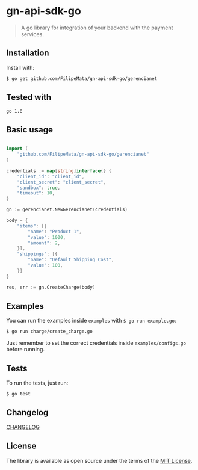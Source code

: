 # gn-api-sdk-go

> A go library for integration of your backend with the payment services.

## Installation

Install with:

```bash
$ go get github.com/FilipeMata/gn-api-sdk-go/gerencianet
```
## Tested with
```
go 1.8
```
## Basic usage

```go

import (
    "github.com/FilipeMata/gn-api-sdk-go/gerencianet"
)

credentials := map[string]interface{} {
    "client_id": "client_id",
    "client_secret": "client_secret",
    "sandbox": true,
    "timeout": 10,
}

gn := gerencianet.NewGerencianet(credentials)

body = {
    "items": [{
        "name": "Product 1",
        "value": 1000,
        "amount": 2,
    }],
    "shippings": [{
        "name": "Default Shipping Cost",
        "value": 100,
    }]
}

res, err := gn.CreateCharge(body)

```

## Examples

You can run the examples inside `examples` with
`$ go run example.go`:

```bash
$ go run charge/create_charge.go
```

Just remember to set the correct credentials inside `examples/configs.go` before running.

## Tests

To run the tests, just run:

```bash
$ go test
```

## Changelog

[CHANGELOG](CHANGELOG.md)


## License

The library is available as open source under the terms of the [MIT License](LICENSE).
